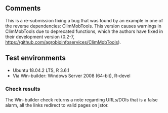 ## Comments

This is a re-submission fixing a bug that was found by an example in one of the reverse dependencies: ClimMobTools. This version causes warnings in ClimMobTools due to deprecated functions, which the authors have fixed in their development version (0.2-7, https://github.com/agrobioinfoservices/ClimMobTools).

## Test environments

* Ubuntu 18.04.2 LTS, R 3.6.1
* Via Win-builder: Windows Server 2008 (64-bit), R-devel
    
### Check results

The Win-builder check returns a note regarding URLs/DOIs that is a false alarm, all the links redirect to valid pages on jstor.
